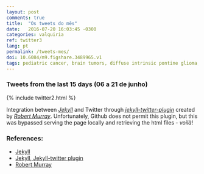 ```yaml
---
layout: post
comments: true
title:  "Os tweets do mês"
date:   2016-07-20 16:03:45 -0300
categories: valquiria
ref: twitter3
lang: pt
permalink: /tweets-mes/
doi: 10.6084/m9.figshare.3489965.v1
tags: pediatric cancer, brain tumors, diffuse intrinsic pontine glioma, clinical trial, twitter, jekyll
---
```

### Tweets from the last 15 days (06 a 21 de junho)

{% include twitter2.html %}

Integration between [_Jekyll_][jekyll] and Twitter through [_jekyll-twitter-plugin_][jekyll-twitter-plugin] created by [_Robert Murray_][murray]. Unfortunately, Github does not permit this plugin, but this was bypassed serving the page locally and retrieving the html files - _voilà_!

### References:

- [Jekyll][jekyll]
- [Jekyll, Jekyll-twitter plugin][jekyll-twitter-plugin]
- [Robert Murray][murray]

[jekyll]: https://jekyllrb.com
[jekyll-twitter-plugin]: https://github.com/rob-murray/jekyll-twitter-plugin
[murray]: https://github.com/rob-murray
